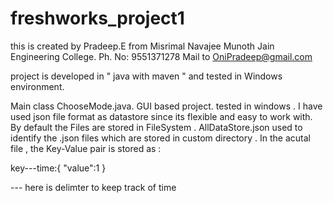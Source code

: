 # freshworks_project1
this is created by Pradeep.E from Misrimal Navajee Munoth Jain Engineering College. Ph. No: 9551371278 Mail to OniPradeep@gmail.com

project is developed in " java with maven " and tested in Windows environment.

Main class ChooseMode.java. GUI based project. tested in windows .
I have used json file format as datastore since its flexible and easy to work with.
By default the Files are stored in FileSystem . 
AllDataStore.json used to identify the .json files which are stored in custom directory . 
In the acutal file , the Key-Value pair is stored as :

key---time:{
  "value":1
}

--- here is delimter to keep track of time
